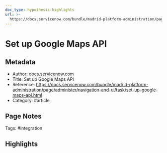 ```yaml
---
doc_type: hypothesis-highlights
url: >-
  https://docs.servicenow.com/bundle/madrid-platform-administration/page/administer/navigation-and-ui/task/set-up-google-maps-api.html
---
```


# Set up Google Maps API

## Metadata
- Author: [docs.servicenow.com]()
- Title: Set up Google Maps API
- Reference: https://docs.servicenow.com/bundle/madrid-platform-administration/page/administer/navigation-and-ui/task/set-up-google-maps-api.html
- Category: #article

## Page Notes

Tags: #integration 

## Highlights


